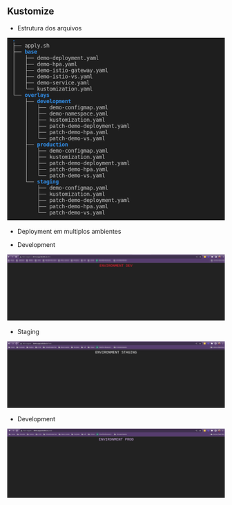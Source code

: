 ## Kustomize

- Estrutura dos arquivos

<p align="center">
  <img alt="tree" src="../images/tree.png">
</p>

- Deployment em multiplos ambientes

- Development

<p align="center">
  <img alt="dev" src="../images/dev.png">
</p>

- Staging

<p align="center">
  <img alt="dev" src="../images/staging.png">
</p>

- Development

<p align="center">
  <img alt="prod" src="../images/prod.png">
</p>